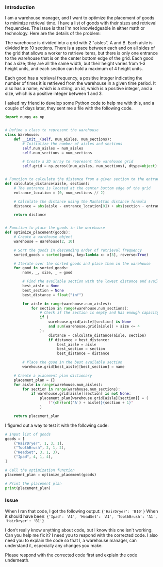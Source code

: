 ### Introduction

I am a warehouse manager, and I want to optimize the placement of goods to minimize retrieval time. I have a list of goods with their sizes and retrieval frequencies. The issue is that I'm not knowledgeable in either math or technology. Here are the details of the problem:

The warehouse is divided into a grid with 2 "aisles", A and B. Each aisle is divided into 10 sections. There is a space between each and on all sides of the grid that allows a worker to retrieve items, but there is only one entrance to the warehouse that is on the center bottom edge of the grid.  Each good has a size; they are all the same width, but their height varies from 1-3 height units, and each section can hold a maximum of 4 height units.

Each good has a retrieval frequency, a positive integer indicating the number of times it is retrieved from the warehouse in a given time period. It also has a name, which is a string, an id, which is a positive integer, and a size, which is a positive integer between 1 and 3.

I asked my friend to develop some Python code to help me with this, and a couple of days later, they sent me a file with the following code.

```Python
import numpy as np


# Define a class to represent the warehouse
class Warehouse:
    def __init__(self, num_aisles, num_sections):
        # Initialize the number of aisles and sections
        self.num_aisles = num_aisles
        self.num_sections = num_sections

        # Create a 2D array to represent the warehouse grid
        self.grid = np.zeros((num_aisles, num_sections), dtype=object)


# Function to calculate the distance from a given section to the entrance
def calculate_distance(aisle, section):
    # The entrance is located at the center bottom edge of the grid
    entrance_location = (0, num_sections // 2)

    # Calculate the distance using the Manhattan distance formula
    distance = abs(aisle - entrance_location[0]) + abs(section - entrance_location[1])

    return distance


# Function to place the goods in the warehouse
def optimize_placement(goods):
    # Create a warehouse object
    warehouse = Warehouse(2, 10)

    # Sort the goods in descending order of retrieval frequency
    sorted_goods = sorted(goods, key=lambda x: x[3], reverse=True)

    # Iterate over the sorted goods and place them in the warehouse
    for good in sorted_goods:
        name, _, size, _ = good

        # Find the available section with the lowest distance and available capacity
        best_aisle = None
        best_section = None
        best_distance = float("inf")

        for aisle in range(warehouse.num_aisles):
            for section in range(warehouse.num_sections):
                # Check if the section is empty and has enough capacity
                if (
                    warehouse.grid[aisle][section] is None
                    and sum(warehouse.grid[aisle]) + size <= 4
                ):
                    distance = calculate_distance(aisle, section)
                    if distance < best_distance:
                        best_aisle = aisle
                        best_section = section
                        best_distance = distance

        # Place the good in the best available section
        warehouse.grid[best_aisle][best_section] = name

    # Create a placement plan dictionary
    placement_plan = {}
    for aisle in range(warehouse.num_aisles):
        for section in range(warehouse.num_sections):
            if warehouse.grid[aisle][section] is not None:
                placement_plan[warehouse.grid[aisle][section]] = (
                    f"{chr(ord('A') + aisle)}{section + 1}"
                )

    return placement_plan
 ```

I figured out a way to test it with the following code:

```Python
# Input list of goods
goods = [
    ("HairDryer", 1, 3, 1),
    ("ToothBrush", 2, 1, 2),
    ("HeadSet", 3, 1, 3),
    ("Ipad", 4, 1, 4),
]

# Call the optimization function
placement_plan = optimize_placement(goods)

# Print the placement plan
print(placement_plan)
```

### Issue

 When I ran that code, I got the following output:
 `{'HairDryer': 'B10'}`
 When it should have been:
 `{'Ipad': 'A1', 'HeadSet': 'A1', 'ToothBrush': 'A1', 'HairDryer': 'B1'}`

 I don't really know anything about code, but I know this one isn't working. Can you help me fix it? I need you to respond with the corrected code. I also need you to explain the code so that I, a warehouse manager, can understand it, especially any changes you make.

 Please respond with the corrected code first and explain the code underneath.
